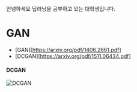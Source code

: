 안녕하세요 딥러닝을 공부하고 있는 대학생입니다.





# GAN

* [GAN][https://arxiv.org/pdf/1406.2661.pdf]
* [DCGAN][https://arxiv.org/pdf/1511.06434.pdf]



#### DCGAN

![DCGAN](https://github.com/JeongJiHeon/Torch/blob/master/DCGAN.png)

